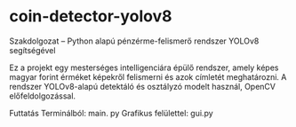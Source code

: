 # coin-detector-yolov8
Szakdolgozat – Python alapú pénzérme-felismerő rendszer YOLOv8 segítségével

Ez a projekt egy mesterséges intelligenciára épülő rendszer, amely képes magyar forint érméket képekről felismerni és azok címletét meghatározni. A rendszer YOLOv8-alapú detektáló és osztályzó modelt használ, OpenCV előfeldolgozással.

Futtatás
 Terminálból: main. py
 Grafikus felülettel: gui.py

